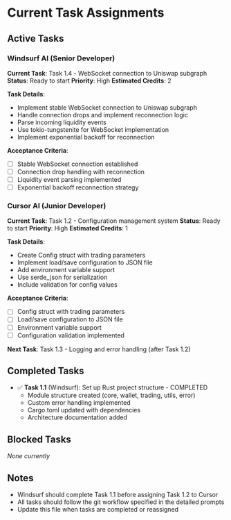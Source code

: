# Current Task Assignments

## Active Tasks

### Windsurf AI (Senior Developer)
**Current Task**: Task 1.4 - WebSocket connection to Uniswap subgraph
**Status**: Ready to start
**Priority**: High
**Estimated Credits**: 2

**Task Details**:
- Implement stable WebSocket connection to Uniswap subgraph
- Handle connection drops and implement reconnection logic
- Parse incoming liquidity events
- Use tokio-tungstenite for WebSocket implementation
- Implement exponential backoff for reconnection

**Acceptance Criteria**:
- [ ] Stable WebSocket connection established
- [ ] Connection drop handling with reconnection
- [ ] Liquidity event parsing implemented
- [ ] Exponential backoff reconnection strategy

### Cursor AI (Junior Developer)
**Current Task**: Task 1.2 - Configuration management system
**Status**: Ready to start
**Priority**: High
**Estimated Credits**: 1

**Task Details**:
- Create Config struct with trading parameters
- Implement load/save configuration to JSON file
- Add environment variable support
- Use serde_json for serialization
- Include validation for config values

**Acceptance Criteria**:
- [ ] Config struct with trading parameters
- [ ] Load/save configuration to JSON file
- [ ] Environment variable support
- [ ] Configuration validation implemented

**Next Task**: Task 1.3 - Logging and error handling (after Task 1.2)

## Completed Tasks
- ✅ **Task 1.1** (Windsurf): Set up Rust project structure - COMPLETED
  - Module structure created (core, wallet, trading, utils, error)
  - Custom error handling implemented
  - Cargo.toml updated with dependencies
  - Architecture documentation added

## Blocked Tasks
*None currently*

## Notes
- Windsurf should complete Task 1.1 before assigning Task 1.2 to Cursor
- All tasks should follow the git workflow specified in the detailed prompts
- Update this file when tasks are completed or reassigned
